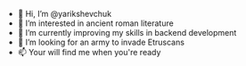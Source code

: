 - 👋 Hi, I’m @yarikshevchuk
- 👀 I’m interested in ancient roman literature
- 🌱 I’m currently improving my skills in backend development
- 💞️ I’m looking for an army to invade Etruscans 
- 📫 Your will find me when you're ready

<!---
yarikshevchuk/yarikshevchuk is a ✨ special ✨ repository because its `README.md` (this file) appears on your GitHub profile.
You can click the Preview link to take a look at your changes.
--->
